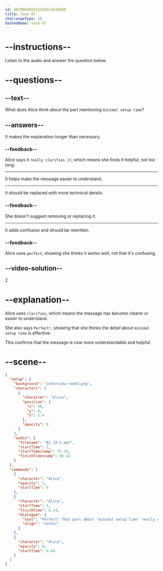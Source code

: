 ```yaml
---
id: 682096dbb5522d3dcdb19689
title: Task 87
challengeType: 19
dashedName: task-87
---
```


<!-- (Audio) Alice: Perfect! That part about "minimal setup time" really clarifies it. How will you conclude the pitch? -->

# --instructions--

Listen to the audio and answer the question below.

# --questions--

## --text--

What does Alice think about the part mentioning `minimal setup time`?

## --answers--

It makes the explanation longer than necessary.

### --feedback--

Alice says it `really clarifies it`, which means she finds it helpful, not too long.

---

It helps make the message easier to understand.

---

It should be replaced with more technical details.

### --feedback--

She doesn't suggest removing or replacing it.

---

It adds confusion and should be rewritten.

### --feedback--

Alice uses `perfect`, showing she thinks it works well, not that it's confusing.

## --video-solution--

2

# --explanation--

Alice uses `clarifies`, which means the message has become clearer or easier to understand.

She also says `Perfect!`, showing that she thinks the detail about `minimal setup time` is effective.

This confirms that the message is now more understandable and helpful.

# --scene--

```json
{
  "setup": {
    "background": "interview-room3.png",
    "characters": [
      {
        "character": "Alice",
        "position": {
          "x": 50,
          "y": 0,
          "z": 1.4
        },
        "opacity": 0
      }
    ],
    "audio": {
      "filename": "B1_19-2.mp3",
      "startTime": 1,
      "startTimestamp": 75.28,
      "finishTimestamp": 80.42
    }
  },
  "commands": [
    {
      "character": "Alice",
      "opacity": 1,
      "startTime": 0
    },
    {
      "character": "Alice",
      "startTime": 1,
      "finishTime": 6.14,
      "dialogue": {
        "text": "Perfect! That part about 'minimal setup time' really clarifies it. How will you conclude the pitch?",
        "align": "center"
      }
    },
    {
      "character": "Alice",
      "opacity": 0,
      "startTime": 6.64
    }
  ]
}
```
